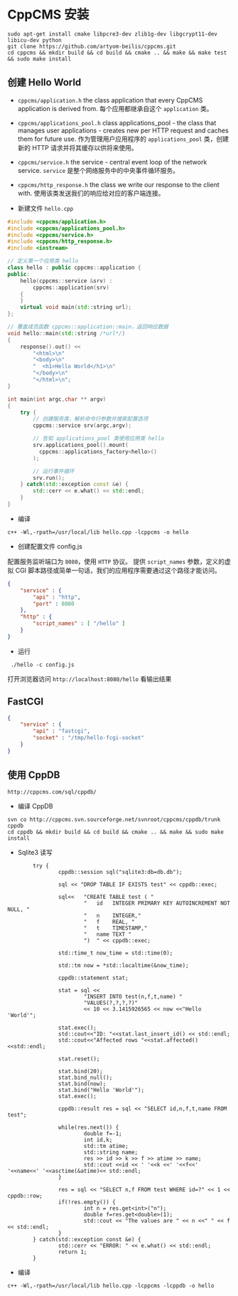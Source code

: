 # CppCMS 安装

```shell
sudo apt-get install cmake libpcre3-dev zlib1g-dev libgcrypt11-dev libicu-dev python
git clone https://github.com/artyom-beilis/cppcms.git
cd cppcms && mkdir build && cd build && cmake .. && make && make test && sudo make install  
```

## 创建 Hello World

- `cppcms/application.h`
the class application that every CppCMS application is derived from.
每个应用都继承自这个 `application` 类。 

- `cppcms/applications_pool.h`
class applications_pool - the class that manages user applications - creates new per HTTP request and caches them for future use.
作为管理用户应用程序的 `applications_pool` 类，创建新的 HTTP 请求并将其缓存以供将来使用。

- `cppcms/service.h`
the service - central event loop of the network service.
`service` 是整个网络服务中的中央事件循环服务。

- `cppcms/http_response.h`
the class we write our response to the client with.
使用该类发送我们的响应给对应的客户端连接。


* 新建文件 `hello.cpp`

```cpp
#include <cppcms/application.h>
#include <cppcms/applications_pool.h>
#include <cppcms/service.h>
#include <cppcms/http_response.h>
#include <iostream>

// 定义第一个应用类 hello
class hello : public cppcms::application {
public:
    hello(cppcms::service &srv) :
        cppcms::application(srv)
    {
    }
    virtual void main(std::string url);
};

// 覆盖成员函数 cppcms::application::main，返回响应数据
void hello::main(std::string /*url*/)
{
    response().out() <<
        "<html>\n"
        "<body>\n"
        "  <h1>Hello World</h1>\n"
        "</body>\n"
        "</html>\n";
}

int main(int argc,char ** argv)
{
    try {
		// 创建服务类，解析命令行参数并搜索配置选项
        cppcms::service srv(argc,argv);

		// 告知 applications_pool 类使用应用类 hello
        srv.applications_pool().mount(
          cppcms::applications_factory<hello>()
        );

		// 运行事件循环
        srv.run();
    } catch(std::exception const &e) {
        std::cerr << e.what() << std::endl;
    }
}
```

* 编译
```shell
c++ -Wl,-rpath=/usr/local/lib hello.cpp -lcppcms -o hello
```

* 创建配置文件 config.js

配置服务监听端口为 `8080`，使用 `HTTP` 协议。
提供 `script_names` 参数，定义的虚拟 CGI 脚本路径或简单一句话，我们的应用程序需要通过这个路径才能访问。

```json
{
    "service" : {
        "api" : "http",
        "port" : 8080
    },
    "http" : {
        "script_names" : [ "/hello" ]
    }
}
```

* 运行

```shell
 ./hello -c config.js
```

打开浏览器访问 `http://localhost:8080/hello` 看输出结果

## FastCGI

```json
{  
	"service" : {  
		"api" : "fastcgi",  
		"socket" : "/tmp/hello-fcgi-socket"   
	}  
}
```

## 使用 CppDB

`http://cppcms.com/sql/cppdb/`

* 编译 CppDB 

```shell
svn co http://cppcms.svn.sourceforge.net/svnroot/cppcms/cppdb/trunk cppdb
cd cppdb && mkdir build && cd build && cmake .. && make && sudo make install
```

* Sqlite3 读写

```shell
        try {
                cppdb::session sql("sqlite3:db=db.db");
                
                sql << "DROP TABLE IF EXISTS test" << cppdb::exec;

                sql<<   "CREATE TABLE test ( "
                        "   id   INTEGER PRIMARY KEY AUTOINCREMENT NOT NULL, "
                        "   n    INTEGER,"
                        "   f    REAL, "
                        "   t    TIMESTAMP,"
                        "   name TEXT "
                        ")  " << cppdb::exec;
                
                std::time_t now_time = std::time(0);
                
                std::tm now = *std::localtime(&now_time);

                cppdb::statement stat;
                
                stat = sql << 
                        "INSERT INTO test(n,f,t,name) "
                        "VALUES(?,?,?,?)"
                        << 10 << 3.1415926565 << now <<"Hello 'World'";

                stat.exec();
                std::cout<<"ID: "<<stat.last_insert_id() << std::endl;
                std::cout<<"Affected rows "<<stat.affected()<<std::endl;
                
                stat.reset();

                stat.bind(20);
                stat.bind_null();
                stat.bind(now);
                stat.bind("Hello 'World'");
                stat.exec();

                cppdb::result res = sql << "SELECT id,n,f,t,name FROM test";

                while(res.next()) {
                        double f=-1;
                        int id,k;
                        std::tm atime;
                        std::string name;
                        res >> id >> k >> f >> atime >> name;
                        std::cout <<id << ' '<<k <<' '<<f<<' '<<name<<' '<<asctime(&atime)<< std::endl;
                }

                res = sql << "SELECT n,f FROM test WHERE id=?" << 1 << cppdb::row;
                if(!res.empty()) {
                        int n = res.get<int>("n");
                        double f=res.get<double>(1);
                        std::cout << "The values are " << n <<" " << f << std::endl;
                }
        } catch(std::exception const &e) {
                std::cerr << "ERROR: " << e.what() << std::endl;
                return 1;
        }
```

* 编译

```shell
c++ -Wl,-rpath=/usr/local/lib hello.cpp -lcppcms -lcppdb -o hello
```
